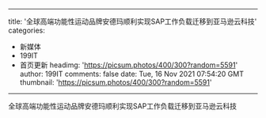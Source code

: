
---
title: '全球高端功能性运动品牌安德玛顺利实现SAP工作负载迁移到亚马逊云科技'
categories: 
 - 新媒体
 - 199IT
 - 首页更新
headimg: 'https://picsum.photos/400/300?random=5591'
author: 199IT
comments: false
date: Tue, 16 Nov 2021 07:54:20 GMT
thumbnail: 'https://picsum.photos/400/300?random=5591'
---

<div>   
全球高端功能性运动品牌安德玛顺利实现SAP工作负载迁移到亚马逊云科技  
</div>
            